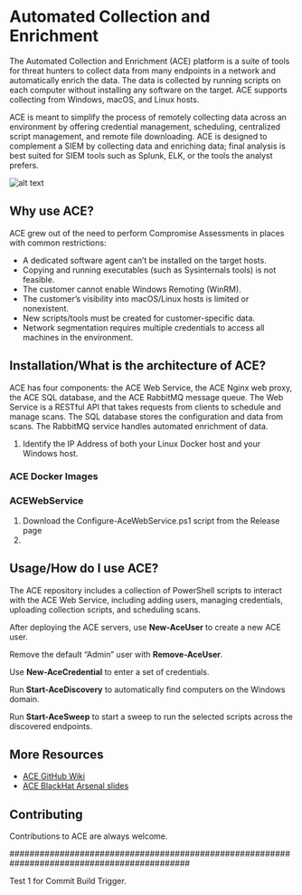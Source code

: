# Automated Collection and Enrichment
The Automated Collection and Enrichment (ACE) platform is a suite of tools for threat hunters to collect data from many endpoints in a network and automatically enrich the data. The data is collected by running scripts on each computer without installing any software on the target. ACE supports collecting from Windows, macOS, and Linux hosts.

ACE is meant to simplify the process of remotely collecting data across an environment by offering credential management, scheduling, centralized script management, and remote file downloading. ACE is designed to complement a SIEM by collecting data and enriching data; final analysis is best suited for SIEM tools such as Splunk, ELK, or the tools the analyst prefers.

![alt text](resources/images/ACE_Infrastructure.png "ACE Infrastructure")

## Why use ACE?
ACE grew out of the need to perform Compromise Assessments in places with common restrictions:
* A dedicated software agent can’t be installed on the target hosts.
* Copying and running executables (such as Sysinternals tools) is not feasible.
* The customer cannot enable Windows Remoting (WinRM).
* The customer’s visibility into macOS/Linux hosts is limited or nonexistent.
* New scripts/tools must be created for customer-specific data.
* Network segmentation requires multiple credentials to access all machines in the environment.


## Installation/What is the architecture of ACE?
ACE has four components: the ACE Web Service, the ACE Nginx web proxy, the ACE SQL database, and the ACE RabbitMQ message queue. The Web Service is a RESTful API that takes requests from clients to schedule and manage scans. The SQL database stores the configuration and data from scans. The RabbitMQ service handles automated enrichment of data.

1) Identify the IP Address of both your Linux Docker host and your Windows host.

### ACE Docker Images

### ACEWebService
1) Download the Configure-AceWebService.ps1 script from the Release page
2) 

## Usage/How do I use ACE?
The ACE repository includes a collection of PowerShell scripts to interact with the ACE Web Service, including adding users, managing credentials, uploading collection scripts, and scheduling scans. 

After deploying the ACE servers, use **New-AceUser** to create a new ACE user.

Remove the default “Admin” user with **Remove-AceUser**.

Use **New-AceCredential** to enter a set of credentials.

Run **Start-AceDiscovery** to automatically find computers on the Windows domain.

Run **Start-AceSweep** to start a sweep to run the selected scripts across the discovered endpoints.



## More Resources
* [ACE GitHub Wiki](https://github.com/Invoke-IR/ACE/wiki)
* [ACE BlackHat Arsenal slides](https://www.slideshare.net/JaredAtkinson/automated-collection-and-enrichment-ace)

## Contributing
Contributions to ACE are always welcome.



############################################################################################

Test 1 for Commit Build Trigger.

